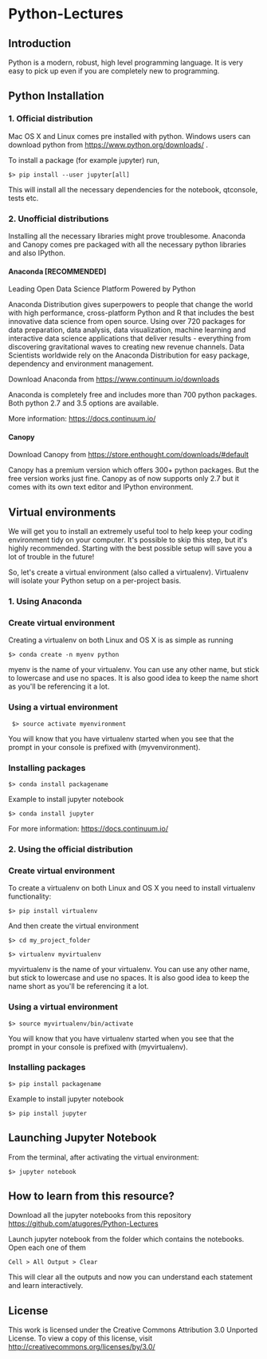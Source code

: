 
# Python-Lectures

## Introduction

Python is a modern, robust, high level programming language. It is very easy to pick up even if you are completely new to programming.

## Python Installation

### 1. Official distribution

Mac OS X and Linux comes pre installed with python. Windows users can download python from https://www.python.org/downloads/ .

To install a package (for example jupyter) run,

    $> pip install --user jupyter[all]
    
This will install all the necessary dependencies for the notebook, qtconsole, tests etc.

### 2. Unofficial distributions

Installing all the necessary libraries might prove troublesome. Anaconda and Canopy comes pre packaged with all the necessary python libraries and also IPython.

#### Anaconda [RECOMMENDED]

Leading Open Data Science Platform Powered by Python

Anaconda Distribution gives superpowers to people that change the world with high performance, cross-platform Python and R that includes the best innovative data science from open source. Using over 720 packages for data preparation, data analysis, data visualization, machine learning and interactive data science applications that deliver results - everything from discovering gravitational waves to creating new revenue channels. Data Scientists worldwide rely on the Anaconda Distribution for easy package, dependency and environment management.


Download Anaconda from https://www.continuum.io/downloads

Anaconda is completely free and includes more than 700 python packages. Both python 2.7 and 3.5 options are available.

More information: https://docs.continuum.io/

#### Canopy

Download Canopy from https://store.enthought.com/downloads/#default

Canopy has a premium version which offers 300+ python packages. But the free version works just fine. Canopy as of now supports only 2.7 but it comes with its own text editor and IPython environment.

## Virtual environments

We will get you to install an extremely useful tool to help keep your coding environment tidy on your computer. It's possible to skip this step, but it's highly recommended. Starting with the best possible setup will save you a lot of trouble in the future!

So, let's create a virtual environment (also called a virtualenv). Virtualenv will isolate your Python setup on a per-project basis.

### 1. Using Anaconda

### Create virtual environment
Creating a virtualenv on both Linux and OS X is as simple as running

    $> conda create -n myenv python
myenv is the name of your virtualenv. You can use any other name, but stick to lowercase and use no spaces. It is also good idea to keep the name short as you'll be referencing it a lot.

### Using a virtual environment
     $> source activate myenvironment
You will know that you have virtualenv started when you see that the prompt in your console is prefixed with (myvenvironment).

### Installing packages
    $> conda install packagename
    
Example to install jupyter notebook
    
    $> conda install jupyter
    
For more information: https://docs.continuum.io/

### 2. Using the official distribution

### Create virtual environment
To create a virtualenv on both Linux and OS X you need to install virtualenv functionality:

    $> pip install virtualenv
    
And then create the virtual environment

    $> cd my_project_folder
    
    $> virtualenv myvirtualenv

myvirtualenv is the name of your virtualenv. You can use any other name, but stick to lowercase and use no spaces. It is also good idea to keep the name short as you'll be referencing it a lot.

### Using a virtual environment
    $> source myvirtualenv/bin/activate
    
You will know that you have virtualenv started when you see that the prompt in your console is prefixed with (myvirtualenv).

### Installing packages
    $> pip install packagename
    
Example to install jupyter notebook
    
    $> pip install jupyter

## Launching Jupyter Notebook

From the terminal, after activating the virtual environment:

    $> jupyter notebook


## How to learn from this resource?

Download all the jupyter notebooks from this repository https://github.com/atugores/Python-Lectures

Launch jupyter notebook from the folder which contains the notebooks. Open each one of them

    Cell > All Output > Clear
    
This will clear all the outputs and now you can understand each statement and learn interactively.

## License

This work is licensed under the Creative Commons Attribution 3.0 Unported License. To view a copy of this license, visit http://creativecommons.org/licenses/by/3.0/